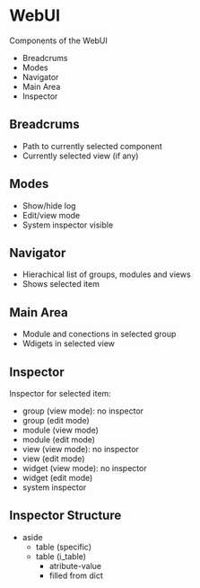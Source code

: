 WebUI
======

Components of the WebUI

- Breadcrums
- Modes
- Navigator
- Main Area
- Inspector

## Breadcrums

- Path to currently selected component
- Currently selected view (if any)

## Modes

- Show/hide log
- Edit/view mode
- System inspector visible

## Navigator

- Hierachical list of groups, modules and views
- Shows selected item

## Main Area

- Module and conections in selected group
- Wdigets in selected view

## Inspector

Inspector for selected item:

- group (view mode): no inspector
- group (edit mode)
- module (view mode)
- module (edit mode)
- view (view mode): no inspector
- view (edit mode)
- widget (view mode): no inspector
- widget (edit mode)
- system inspector

 ## Inspector Structure

 - aside
    - table (specific)
    - table (i_table)
        - atribute-value
        - filled from dict

